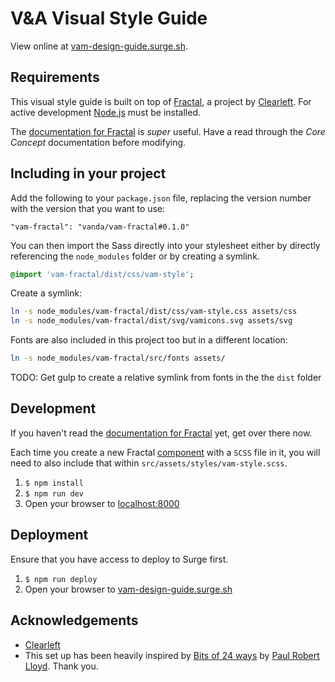 # V&A Visual Style Guide

View online at [vam-design-guide.surge.sh](https://vam-design-guide.surge.sh).

## Requirements

This visual style guide is built on top of [Fractal](https://github.com/frctl/fractal), a project by [Clearleft](http://clearleft.com/). For active development [Node.js](https://nodejs.org/) must be installed.

The [documentation for Fractal](http://fractal.build/guide) is *super* useful. Have a read through the *Core Concept* documentation before modifying.

## Including in your project

Add the following to your `package.json` file, replacing the version number with the version that you want to use:

```
"vam-fractal": "vanda/vam-fractal#0.1.0"
```

You can then import the Sass directly into your stylesheet either by directly referencing the `node_modules` folder or by creating a symlink.

```sass
@import 'vam-fractal/dist/css/vam-style';
```

Create a symlink:
```bash
ln -s node_modules/vam-fractal/dist/css/vam-style.css assets/css
ln -s node_modules/vam-fractal/dist/svg/vamicons.svg assets/svg
```

Fonts are also included in this project too but in a different location:
```bash
ln -s node_modules/vam-fractal/src/fonts assets/
```

TODO: Get gulp to create a relative symlink from fonts in the the `dist` folder

## Development

If you haven't read the [documentation for Fractal](http://fractal.build/guide) yet, get over there now.

Each time you create a new Fractal [component](http://fractal.build/guide/components) with a `SCSS` file in it, you will need to also include that within `src/assets/styles/vam-style.scss`.

1. `$ npm install`
2. `$ npm run dev`
3. Open your browser to [localhost:8000](http://localhost:8000)

## Deployment

Ensure that you have access to deploy to Surge first.

1. `$ npm run deploy`
2. Open your browser to [vam-design-guide.surge.sh](https://vam-design-guide.surge.sh)

## Acknowledgements

- [Clearleft](http://clearleft.com/)
- This set up has been heavily inspired by [Bits of 24 ways](http://bits.24ways.org/) by [Paul Robert Lloyd](https://github.com/paulrobertlloyd). Thank you.
